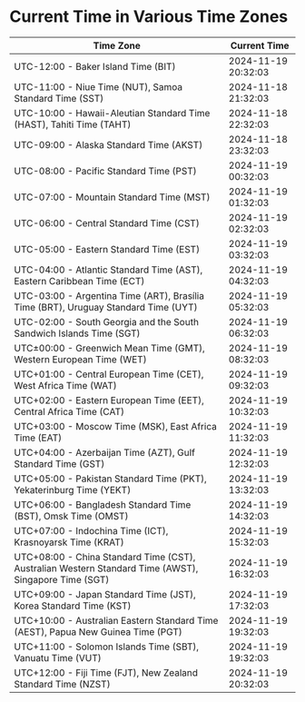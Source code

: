# Current Time in Various Time Zones

| Time Zone | Current Time |
|-----------|--------------|
| UTC-12:00 - Baker Island Time (BIT) | 2024-11-19 20:32:03 |
| UTC-11:00 - Niue Time (NUT), Samoa Standard Time (SST) | 2024-11-18 21:32:03 |
| UTC-10:00 - Hawaii-Aleutian Standard Time (HAST), Tahiti Time (TAHT) | 2024-11-18 22:32:03 |
| UTC-09:00 - Alaska Standard Time (AKST) | 2024-11-18 23:32:03 |
| UTC-08:00 - Pacific Standard Time (PST) | 2024-11-19 00:32:03 |
| UTC-07:00 - Mountain Standard Time (MST) | 2024-11-19 01:32:03 |
| UTC-06:00 - Central Standard Time (CST) | 2024-11-19 02:32:03 |
| UTC-05:00 - Eastern Standard Time (EST) | 2024-11-19 03:32:03 |
| UTC-04:00 - Atlantic Standard Time (AST), Eastern Caribbean Time (ECT) | 2024-11-19 04:32:03 |
| UTC-03:00 - Argentina Time (ART), Brasília Time (BRT), Uruguay Standard Time (UYT) | 2024-11-19 05:32:03 |
| UTC-02:00 - South Georgia and the South Sandwich Islands Time (SGT) | 2024-11-19 06:32:03 |
| UTC±00:00 - Greenwich Mean Time (GMT), Western European Time (WET) | 2024-11-19 08:32:03 |
| UTC+01:00 - Central European Time (CET), West Africa Time (WAT) | 2024-11-19 09:32:03 |
| UTC+02:00 - Eastern European Time (EET), Central Africa Time (CAT) | 2024-11-19 10:32:03 |
| UTC+03:00 - Moscow Time (MSK), East Africa Time (EAT) | 2024-11-19 11:32:03 |
| UTC+04:00 - Azerbaijan Time (AZT), Gulf Standard Time (GST) | 2024-11-19 12:32:03 |
| UTC+05:00 - Pakistan Standard Time (PKT), Yekaterinburg Time (YEKT) | 2024-11-19 13:32:03 |
| UTC+06:00 - Bangladesh Standard Time (BST), Omsk Time (OMST) | 2024-11-19 14:32:03 |
| UTC+07:00 - Indochina Time (ICT), Krasnoyarsk Time (KRAT) | 2024-11-19 15:32:03 |
| UTC+08:00 - China Standard Time (CST), Australian Western Standard Time (AWST), Singapore Time (SGT) | 2024-11-19 16:32:03 |
| UTC+09:00 - Japan Standard Time (JST), Korea Standard Time (KST) | 2024-11-19 17:32:03 |
| UTC+10:00 - Australian Eastern Standard Time (AEST), Papua New Guinea Time (PGT) | 2024-11-19 19:32:03 |
| UTC+11:00 - Solomon Islands Time (SBT), Vanuatu Time (VUT) | 2024-11-19 19:32:03 |
| UTC+12:00 - Fiji Time (FJT), New Zealand Standard Time (NZST) | 2024-11-19 20:32:03 |
